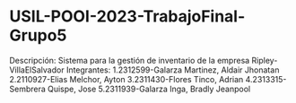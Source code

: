 # USIL-POOI-2023-TrabajoFinal-Grupo5
Descripción:
Sistema para la gestión de inventario de la empresa Ripley-VillaElSalvador
Integrantes:
1.2312599-Galarza Martinez, Aldair Jhonatan
2.2110927-Elias Melchor, Ayton
3.2311430-Flores Tinco, Adrian 
4.2313315-Sembrera Quispe, Jose
5.2311939-Galarza Inga, Bradly Jeanpool 

